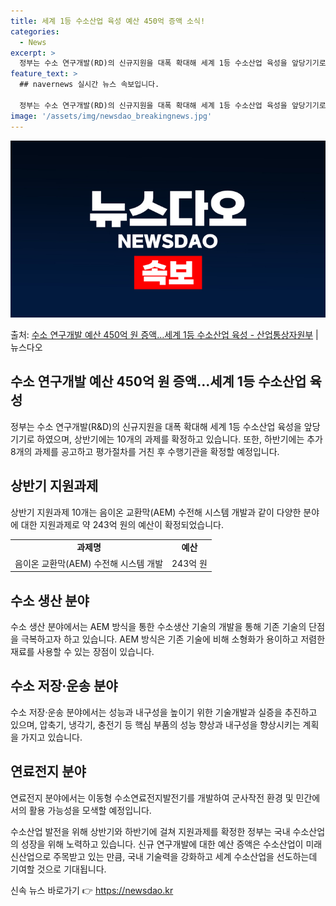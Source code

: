 ```yaml
---
title: 세계 1등 수소산업 육성 예산 450억 증액 소식!
categories:
  - News
excerpt: >
  정부는 수소 연구개발(RD)의 신규지원을 대폭 확대해 세계 1등 수소산업 육성을 앞당기기로 했다. 산업통상자…
feature_text: >
  ## navernews 실시간 뉴스 속보입니다.

  정부는 수소 연구개발(RD)의 신규지원을 대폭 확대해 세계 1등 수소산업 육성을 앞당기기로 했다. 산업통상자…
image: '/assets/img/newsdao_breakingnews.jpg'
---
```


![뉴스다오 속보](/assets/img/newsdao_breakingnews.jpg)

<p>출처: <a href="https://newsdao.kr/3820" rel="dofollow">수소 연구개발 예산 450억 원 증액…세계 1등 수소산업 육성 - 산업통상자원부</a> | 뉴스다오</p>

<h2 data-ke-size="size26">수소 연구개발 예산 450억 원 증액…세계 1등 수소산업 육성</h2>
<p data-ke-size="size16">정부는 수소 연구개발(R&D)의 신규지원을 대폭 확대해 세계 1등 수소산업 육성을 앞당기기로 하였으며, 상반기에는 10개의 과제를 확정하고 있습니다. 또한, 하반기에는 추가 8개의 과제를 공고하고 평가절차를 거친 후 수행기관을 확정할 예정입니다.</p>

<h2 data-ke-size="size26">상반기 지원과제</h2>
<p data-ke-size="size16">상반기 지원과제 10개는 음이온 교환막(AEM) 수전해 시스템 개발과 같이 다양한 분야에 대한 지원과제로 약 243억 원의 예산이 확정되었습니다.</p>
<table>
  <tr>
    <td style="text-align: center; height: 17px;"><b>과제명</b></td>
    <td style="text-align: center; height: 17px;"><b>예산</b></td>
  </tr>
  <tr>
    <td style="text-align: center; height: 17px;">음이온 교환막(AEM) 수전해 시스템 개발</td>
    <td style="text-align: center; height: 17px;">243억 원</td>
  </tr>
</table>

<h2 data-ke-size="size26">수소 생산 분야</h2>
<p data-ke-size="size16">수소 생산 분야에서는 AEM 방식을 통한 수소생산 기술의 개발을 통해 기존 기술의 단점을 극복하고자 하고 있습니다. AEM 방식은 기존 기술에 비해 소형화가 용이하고 저렴한 재료를 사용할 수 있는 장점이 있습니다.</p>

<h2 data-ke-size="size26">수소 저장·운송 분야</h2>
<p data-ke-size="size16">수소 저장·운송 분야에서는 성능과 내구성을 높이기 위한 기술개발과 실증을 추진하고 있으며, 압축기, 냉각기, 충전기 등 핵심 부품의 성능 향상과 내구성을 향상시키는 계획을 가지고 있습니다.</p>

<h2 data-ke-size="size26">연료전지 분야</h2>
<p data-ke-size="size16">연료전지 분야에서는 이동형 수소연료전지발전기를 개발하여 군사작전 환경 및 민간에서의 활용 가능성을 모색할 예정입니다.</p>

<p data-ke-size="size16">수소산업 발전을 위해 상반기와 하반기에 걸쳐 지원과제를 확정한 정부는 국내 수소산업의 성장을 위해 노력하고 있습니다. 신규 연구개발에 대한 예산 증액은 수소산업이 미래 신산업으로 주목받고 있는 만큼, 국내 기술력을 강화하고 세계 수소산업을 선도하는데 기여할 것으로 기대됩니다.</p>
 

신속 뉴스 바로가기 👉 <a href="https://newsdao.kr" rel="dofollow">https://newsdao.kr</a>


